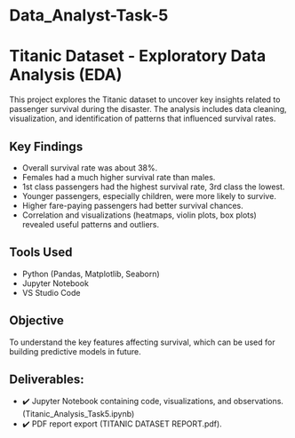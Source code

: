 # Data_Analyst-Task-5
# Titanic Dataset - Exploratory Data Analysis (EDA)

This project explores the Titanic dataset to uncover key insights related to passenger survival during the disaster. The analysis includes data cleaning, visualization, and identification of patterns that influenced survival rates.

## Key Findings
- Overall survival rate was about 38%.
- Females had a much higher survival rate than males.
- 1st class passengers had the highest survival rate, 3rd class the lowest.
- Younger passengers, especially children, were more likely to survive.
- Higher fare-paying passengers had better survival chances.
- Correlation and visualizations (heatmaps, violin plots, box plots) revealed useful patterns and outliers.

## Tools Used
- Python (Pandas, Matplotlib, Seaborn)
- Jupyter Notebook
- VS Studio Code

## Objective
To understand the key features affecting survival, which can be used for building predictive models in future.

## Deliverables:
- ✔️ Jupyter Notebook containing code, visualizations, and observations. (Titanic_Analysis_Task5.ipynb)
- ✔️ PDF report export (TITANIC DATASET REPORT.pdf).

